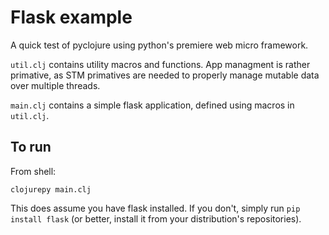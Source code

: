 Flask example
=============

A quick test of pyclojure using python's premiere web micro framework.

`util.clj` contains utility macros and functions. App managment is
rather primative, as STM primatives are needed to properly manage
mutable data over multiple threads.

`main.clj` contains a simple flask application, defined using macros
in `util.clj`.

To run
------

From shell:

    clojurepy main.clj

This does assume you have flask installed. If you don't, simply run
`pip install flask` (or better, install it from your distribution's
repositories).
